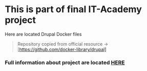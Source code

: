 # This is part of final IT-Academy project

Here are located Drupal Docker files

> Repository copied from official resource -> [https://github.com/docker-library/drupal] 

### Full information about project are located [HERE](https://github.com/pluhin/sa.it-academy.by/tree/md-sa2-22-22/Andrei_Baitau)
